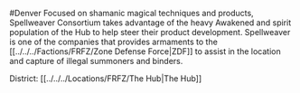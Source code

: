 #Denver 
Focused on shamanic magical techniques and products, Spellweaver Consortium takes advantage of the heavy Awakened and spirit population of the Hub to help steer their product development. Spellweaver is one of the companies that provides armaments to the [[../../../Factions/FRFZ/Zone Defense Force|ZDF]] to assist in the location and capture of illegal summoners and binders.

District: [[../../../Locations/FRFZ/The Hub|The Hub]]